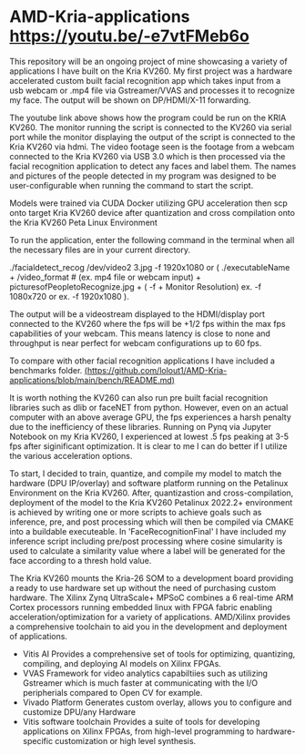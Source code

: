 # AMD-Kria-applications         https://youtu.be/-e7vtFMeb6o

This repository will be an ongoing project of mine showcasing a variety of applications I have built on the Kria KV260. My first project was a hardware accelerated custom built facial recognition app which takes input from a usb webcam or .mp4 file via Gstreamer/VVAS and processes it to recognize my face. The output will be shown on DP/HDMI/X-11 forwarding.

The youtube link above shows how the program could be run on the KRIA KV260. The monitor running the script is connected to the KV260 via serial port while the monitor displaying the output of the script is connected to the Kria KV260 via hdmi. The video footage seen is the footage from a webcam connected to the Kria KV260 via USB 3.0 which is then processed via the facial recognition application to detect any faces and label them. The names and pictures of the people detected in my program was designed to be user-configurable when running the command to start the script.

Models were trained via CUDA Docker utilizing GPU acceleration then scp onto target Kria KV260 device after quantization and cross compilation onto the Kria KV260 Peta Linux Environment 

To run the application, enter the following command in the terminal when all the necessary files are in your current directory.

./facialdetect_recog /dev/video2 3.jpg -f 1920x1080 or  ( ./executableName + /video_format # (ex. mp4 file or webcam input) + picturesofPeopletoRecognize.jpg + ( -f + Monitor Resolution) ex. -f 1080x720 or ex. -f 1920x1080 ).

The output will be a videostream displayed to the HDMI/display port connected to the KV260 where the fps will be +1/2 fps within the max fps capabilities of your webcam. This means latency is close to none and throughput is near perfect for webcam configurations up to 60 fps. 


To compare with other facial recognition applications I have included a benchmarks folder. [(https://github.com/lolout1/AMD-Kria-applications/blob/main/bench/README.md)](https://github.com/lolout1/AMD-Kria-applications/tree/main/bench)

It is worth nothing the KV260 can also run pre built facial recognition libraries such as dlib or faceNET from python. However, even on an actual computer with an above average GPU, the fps experiences a harsh penalty due to the inefficiency of these libraries. Running on Pynq via Jupyter Notebook on my Kria KV260, I experienced at lowest .5 fps peaking at 3-5 fps after siginificant optimization. It is clear to me I can do better if I utilize the various acceleration options.

To start, I decided to train, quantize, and compile my model to match the hardware (DPU IP/overlay) and software platform running on the Petalinux Environment on the Kria KV260. After, quantizastion and cross-compilation, deployment of the model to the Kria KV260 Petalinux 2022.2+ environment is achieved by writing one or more scripts to achieve goals such as inference, pre, and post processing which will then be compiled via CMAKE into a buildable executeable. In 'FaceRecognitionFinal' I have included my inference script including pre/post processing where cosine simularity is used to calculate a similarity value where a label will be generated for the face according to a thresh hold value. 

The Kria KV260 mounts the Kria-26 SOM to a development board providing a ready to use hardware set up without the need of purchasing custom hardware. The Xilinx Zynq UltraScale+ MPSoC combines a 6 real-time ARM Cortex processors running embedded linux with FPGA fabric enabling acceleration/optimization for a variety of applications. AMD/Xilinx provides a comprehensive toolchain to aid you in the development and deployment of applications. 

- Vitis AI
  Provides a comprehensive set of tools for optimizing, quantizing, compiling, and deploying AI models on Xilinx FPGAs. 
- VVAS
  Framework for video analytics capabiltiies such as utilizing Gstreamer which is much faster at communicating with the I/O peripherials compared to Open CV for example.
-   Vivado Platform
  Generates custom overlay, allows you to configure and customize DPU/any Hardware
- Vitis software toolchain
Provides a suite of tools for developing applications on Xilinx FPGAs, from high-level programming to hardware-specific customization or high level synthesis.
  
  
